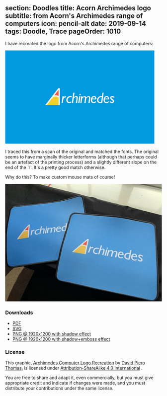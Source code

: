 section: Doodles
title: Acorn Archimedes logo
subtitle: from Acorn's Archimedes range of computers
icon: pencil-alt
date: 2019-09-14
tags: Doodle, Trace
pageOrder: 1010
----

I have recreated the logo from Acorn's Archimedes range of computers:

![Acorn Archimedes logo](archimedes.png)

I traced this from a scan of the original and matched the fonts. The original seems to have marginally thicker letterforms (although that perhaps could be an artefact of the printing process) and a slightly different slope on the end of the 'r'. It's a pretty good match otherwise.

Why do this? To make custom mouse mats of course!

![Acorn Archimedes mouse mats](archimedes.mouse.mats.jpg)

### Downloads

* [PDF](archimedes.pdf)
* [SVG](archimedes.svg)
* [PNG @ 1920x1200 with shadow effect](archimedes.1920x1200.png)
* [PNG @ 1920x1200 with shadow+emboss effect](archimedes.1920x1200.3d.png)

### License

<p xmlns:dct="http://purl.org/dc/terms/" xmlns:cc="http://creativecommons.org/ns#">This graphic, <a rel="cc:attributionURL" property="dct:title" href="http://www.davespace.co.uk/doodles/archimedes.html">Archimedes Computer Logo Recreation</a> by <a rel="cc:attributionURL dct:creator" property="cc:attributionName" href="http://www.davespace.co.uk/">David Piero Thomas</a>, is licensed under <a rel="license" href="https://creativecommons.org/licenses/by-sa/4.0?ref=chooser-v1" target="_blank" rel="license noopener noreferrer" style="display:inline-block;">Attribution-ShareAlike 4.0 International</a> <i class="fab fa-creative-commons"></i><i class="fab fa-creative-commons-by"></i><i class="fab fa-creative-commons-sa"></i>.</p>

You are free to share and adapt it, even commercially, but you must give appropriate credit and indicate if changes were made, and you must distribute your contributions under the same license.</p>
